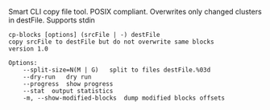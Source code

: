 Smart CLI copy file tool. POSIX compliant. Overwrites only changed clusters in destFile. Supports stdin

```
cp-blocks [options] (srcFile | -) destFile
copy srcFile to destFile but do not overwrite same blocks
version 1.0

Options:
	--split-size=N(M | G) 	split to files destFile.%03d
	--dry-run 	dry run
	--progress 	show progress
	--stat 	output statistics
	-m, --show-modified-blocks 	dump modified blocks offsets
```
